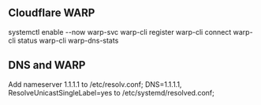 ## Cloudflare WARP
systemctl enable --now warp-svc
warp-cli register
warp-cli connect
warp-cli status
warp-cli warp-dns-stats


## DNS and WARP
Add
nameserver 1.1.1.1 to /etc/resolv.conf;
DNS=1.1.1.1, ResolveUnicastSingleLabel=yes to /etc/systemd/resolved.conf;

